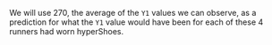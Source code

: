 We will use 270, the average of the `Y1` values we can observe, as a prediction for what the `Y1` value would have been for each of these 4 runners had worn hyperShoes.  
